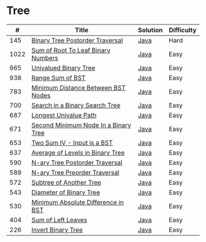 Tree
========

| # | Title | Solution | Difficulty |
|---| ----- | -------- | ---------- |
|145|[Binary Tree Postorder Traversal](https://leetcode.com/problems/binary-tree-postorder-traversal/)|[Java](src/hard/BinaryTreePostorderTraversal.java)|Hard|
|1022|[Sum of Root To Leaf Binary Numbers](https://leetcode.com/problems/sum-of-root-to-leaf-binary-numbers/)|[Java](src/easy/SumOfRootToLeafBinaryNumbers.java)|Easy|
|965|[Univalued Binary Tree](https://leetcode.com/problems/univalued-binary-tree/)|[Java](src/easy/UnivaluedBinaryTree.java)|Easy|
|938|[Range Sum of BST](https://leetcode.com/problems/range-sum-of-bst/)|[Java](src/easy/RangeSumOfBST.java)|Easy|
|783|[Minimum Distance Between BST Nodes](https://leetcode.com/problems/minimum-distance-between-bst-nodes/)|[Java](src/easy/MinimumDistanceBetweenBSTNodes.java)|Easy|
|700|[Search in a Binary Search Tree](https://leetcode.com/problems/search-in-a-binary-search-tree/)|[Java](src/easy/SearchInBinarySearchTree.java)|Easy|
|687|[Longest Univalue Path](https://leetcode.com/problems/longest-univalue-path/)|[Java](src/easy/LongestUnivaluePath.java)|Easy|
|671|[Second Minimum Node In a Binary Tree](https://leetcode.com/problems/second-minimum-node-in-a-binary-tree/)|[Java](src/easy/SecondMinimumNodeInBinaryTree.java)|Easy|
|653|[Two Sum IV - Input is a BST](https://leetcode.com/problems/two-sum-iv-input-is-a-bst/)|[Java](src/easy/TwoSumIVInputIsBST.java)|Easy|
|637|[Average of Levels in Binary Tree](https://leetcode.com/problems/average-of-levels-in-binary-tree/)|[Java](src/easy/AverageOfLevelsInBinaryTree.java)|Easy|
|590|[N-ary Tree Postorder Traversal](https://leetcode.com/problems/n-ary-tree-postorder-traversal/)|[Java](src/easy/NaryTreePostorderTraversal.java)|Easy|
|589|[N-ary Tree Preorder Traversal](https://leetcode.com/problems/n-ary-tree-preorder-traversal/)|[Java](src/easy/NaryTreePreorderTraversal.java)|Easy|
|572|[Subtree of Another Tree](https://leetcode.com/problems/subtree-of-another-tree/)|[Java](src/easy/SubtreeOfAnotherTree.java)|Easy|
|543|[Diameter of Binary Tree](https://leetcode.com/problems/diameter-of-binary-tree/)|[Java](src/easy/DiameterOfBinaryTree.java)|Easy|
|530|[Minimum Absolute Difference in BST](https://leetcode.com/problems/minimum-absolute-difference-in-bst/)|[Java](src/easy/MinimumAbsoluteDifferenceInBST.java)|Easy|
|404|[Sum of Left Leaves](https://leetcode.com/problems/sum-of-left-leaves/)|[Java](src/easy/SumOfLeftLeaves.java)|Easy|
|226|[Invert Binary Tree](https://leetcode.com/problems/invert-binary-tree/)|[Java](src/easy/InvertBinaryTree.java)|Easy|
